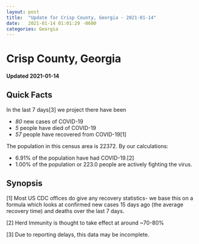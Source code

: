 ```yaml
---
layout: post
title:  "Update for Crisp County, Georgia - 2021-01-14"
date:   2021-01-14 01:01:29 -0600
categories: Georgia
---
```


# Crisp County, Georgia
#### Updated 2021-01-14

## Quick Facts

In the last 7 days[3] we project there have been
- *80* new cases of COVID-19
- *5* people have died of COVID-19
- *57* people have recovered from COVID-19[1]

The population in this census area is 22372. By our calculations:
- 6.91% of the population have had COVID-19.[2]
- 1.00% of the population or 223.0 people are actively fighting the virus.

## Synopsis




[1] Most US CDC offices do give any recovery statistics- we base this on a formula which looks at confirmed new cases
15 days ago (the average recovery time) and deaths over the last 7 days.

[2] Herd Immunity is thought to take effect at around ~70-80%

[3] Due to reporting delays, this data may be incomplete.
 
    